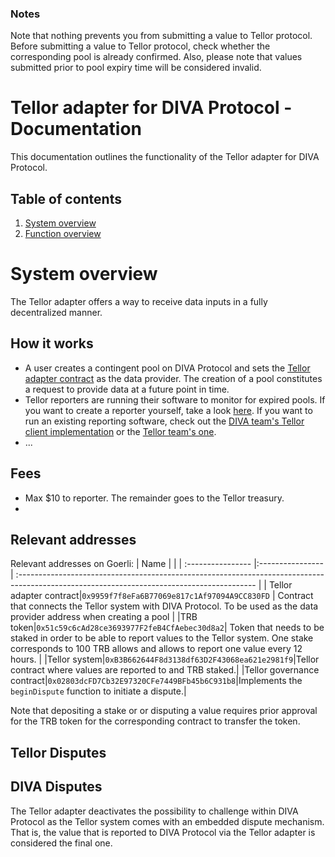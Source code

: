 ### Notes

Note that nothing prevents you from submitting a value to Tellor protocol. Before submitting a value to Tellor protocol, check whether the corresponding pool is already confirmed.
Also, please note that values submitted prior to pool expiry time will be considered invalid.


# Tellor adapter for DIVA Protocol - Documentation

This documentation outlines the functionality of the Tellor adapter for DIVA Protocol.

## Table of contents

1.  [System overview](#system-overview)
2.  [Function overview](#function-overview)


# System overview

The Tellor adapter offers a way to receive data inputs in a fully decentralized manner.

## How it works

* A user creates a contingent pool on DIVA Protocol and sets the [Tellor adapter contract](#relevant-addresses) as the data provider. The creation of a pool constitutes a request to provide data at a future point in time.
* Tellor reporters are running their software to monitor for expired pools. If you want to create a reporter yourself, take a look [here](https://github.com/divaprotocol/oracles/blob/main/README.md). If you want to run an existing reporting software, check out the [DIVA team's Tellor client implementation](https://github.com/divaprotocol/diva-monorepo/tree/main/packages/diva-oracle) or the [Tellor team's one](https://github.com/tellor-io/telliot-feeds).
*  ...


## Fees
* Max $10 to reporter. The remainder goes to the Tellor treasury.
* 


## Relevant addresses

Relevant addresses on Goerli:
| Name        |                                                                                                                                 |
| :---------------- |:---------------- | :----------------------------------------------------------------------------------------------------------------------------------------- |
| Tellor adapter contract|`0x9959f7f8eFa6B77069e817c1Af97094A9CC830FD`         | Contract that connects the Tellor system with DIVA Protocol. To be used as the data provider address when creating a pool                                              |
|TRB token|`0x51c59c6cAd28ce3693977F2feB4CfAebec30d8a2`| Token that needs to be staked in order to be able to report values to the Tellor system. One stake corresponds to 100 TRB allows and allows to report one value every 12 hours.  |
|Tellor system|`0xB3B662644F8d3138df63D2F43068ea621e2981f9`|Tellor contract where values are reported to and TRB staked.|
|Tellor governance contract|`0x02803dcFD7Cb32E97320CFe7449BFb45b6C931b8`|Implements the `beginDispute` function to initiate a dispute.|

Note that depositing a stake or or disputing a value requires prior approval for the TRB token for the corresponding contract to transfer the token.

## Tellor Disputes


## DIVA Disputes
The Tellor adapter deactivates the possibility to challenge within DIVA Protocol as the Tellor system comes with an embedded dispute mechanism. That is, the value that is reported to DIVA Protocol via the Tellor adapter is considered the final one.
